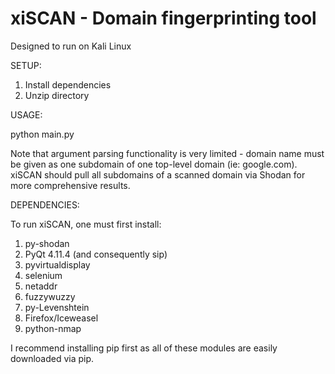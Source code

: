 # xiSCAN - Domain fingerprinting tool
 Designed to run on Kali Linux

SETUP:

  1. Install dependencies
  2. Unzip directory

USAGE: 

python main.py <domain name>

  Note that argument parsing functionality is very limited - domain name must be given as one subdomain of one
  top-level domain (ie: google.com). xiSCAN should pull all subdomains of a scanned domain via Shodan for more
  comprehensive results.

DEPENDENCIES:

To run xiSCAN, one must first install:
  1. py-shodan
  2. PyQt 4.11.4 (and consequently sip)
  3. pyvirtualdisplay
  4. selenium
  5. netaddr
  6. fuzzywuzzy
  7. py-Levenshtein
  8. Firefox/Iceweasel
  9. python-nmap

I recommend installing pip first as all of these modules are easily downloaded via pip.
